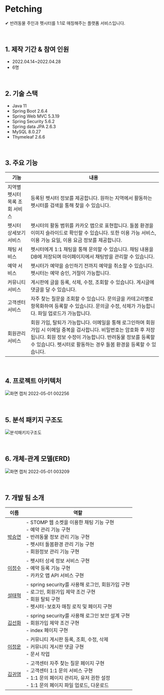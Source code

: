 # Petching
✔ 반려동물 주인과 펫시터를 1:1로 매칭해주는 플랫폼 서비스입니다.

<br>

## 1. 제작 기간 & 참여 인원
- 2022.04.14~2022.04.28
- 6명

<br>

## 2. 기술 스택
- Java 11
- Spring Boot 2.6.4
- Spring Web MVC 5.3.19
- Spring Security 5.6.2
- Spring data JPA 2.6.3
- MySQL 8.0.27
- Thymeleaf 2.6.6

<br>

## 3. 주요 기능
|기능|내용|
|--|--|
|지역별 펫시터 목록 조회 서비스|등록된 펫시터 정보를 제공합니다. 원하는 지역에서 활동하는 펫시터를 검색을 통해 찾을 수 있습니다.|
|펫시터 상세보기 서비스|펫시터의 활동 범위를 카카오 맵으로 표현합니다. 돌봄 환경을 이미지 슬라이드로 확인할 수 있습니다. 또한 이용 가능 서비스, 이용 가능 요일, 이용 요금 정보를 제공합니다.|
|채팅 서비스|펫시터에게 1:1 채팅을 통해 문의할 수 있습니다. 채팅 내용을 DB에 저장되며 마이페이지에서 채팅방을 관리할 수 있습니다.|
|예약 서비스|펫시터가 예약을 승인하기 전까지 예약을 취소할 수 있습니다. 펫시터는 예약 승인, 거절이 가능합니다.|
|커뮤니티 서비스|게시판에 글을 등록, 삭제, 수정, 조회할 수 있습니다. 게시글에 댓글을 달 수 있습니다.|
|고객센터 서비스|자주 찾는 질문을 조회할 수 있습니다. 문의글을 카테고리별로 항목화하여 등록할 수 있습니다. 문의글 수정, 삭제가 가능합니다. 파일 업로드가 가능합니다.|
|회원관리 서비스|회원 가입, 탈퇴가 가능합니다. 이메일을 통해 로그인하며 회원가입 시 이메일 중복을 검사합니다. 비밀번호는 암호화 후 저장됩니다. 회원 정보 수정이 가능합니다. 반려동물 정보를 등록할 수 있습니다. 펫시터로 활동하는 경우 돌봄 환경을 등록할 수 있습니다.|

<br>

## 4. 프로젝트 아키텍처
![화면 캡처 2022-05-01 002256](https://user-images.githubusercontent.com/65762496/166111758-9647d44e-eeae-4559-b28e-397a53e6fa89.png)

<br>

## 5. 분석 패키지 구조도 
![분석패키지구조도](https://user-images.githubusercontent.com/65762496/166111849-381540a5-3f54-48e7-af15-874fc04c9690.png)

<br>

## 6. 개체-관계 모델(ERD)
![화면 캡처 2022-05-01 003209](https://user-images.githubusercontent.com/65762496/166112107-e469986b-4cfa-44ec-b65f-807d8afeca21.png)

<br>

## 7. 개발 팀 소개
|이름|역할|
|--|--|
|[박승연](https://github.com/seungyeonpark)|- STOMP 웹 소켓을 이용한 채팅 기능 구현 <br>- 예약 관리 기능 구현 <br> - 반려동물 정보 관리 기능 구현 <br>- 펫시터 돌봄환경 관리 기능 구현 <br>- 회원정보 관리 기능 구현|
|[이정수](https://github.com/2cleanwater)|- 펫시터 상세 정보 서비스 구현 <br>- 예약 등록 기능 구현 <br>- 카카오 맵 API 서비스 구현|
|[설태혁](https://github.com/seoltaehyeok)|- spring security를 사용해 로그인, 회원가입 구현 <br>- 로그인, 회원가입 제약 조건 구현 <br>- 회원 탈퇴 구현 <br>- 펫시터-보호자 매칭 로직 및 페이지 구현|
|[김선화](https://github.com/hhhhhsh)|- spring security를 사용해 로그인 보안 설계 구현 <br>- 회원가입 제약 조건 구현 <br>- index 페이지 구현|
|[이정운](https://github.com/wjddns0882)|- 커뮤니티 게시판 등록, 조회, 수정, 삭제 <br>- 커뮤니티 게시판 댓글 구현 <br>- 문서 작업|
|[김귀영](https://github.com/Onlwu)|- 고객센터 자주 찾는 질문 페이지 구현 <br>- 고객센터 1:1 문의 서비스 구현 <br>- 1:1 문의 페이지 관리자, 유저 권한 설정 <br>- 1:1 문의 페이지 파일 업로드, 다운로드|


